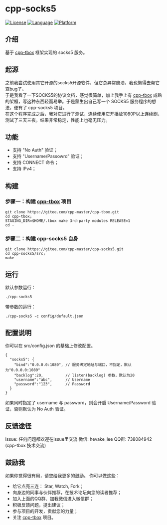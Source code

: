 # cpp-socks5

[![License](https://img.shields.io/badge/License-MIT-green.svg)](LICENSE)
[![Language](https://img.shields.io/badge/language-c++11-red.svg)](https://en.cppreference.com/)
[![Platform](https://img.shields.io/badge/platform-linux-lightgrey.svg)](https://img.shields.io/badge/platform-linux-lightgrey.svg)

## 介绍
基于 [cpp-tbox](https://gitee.com/cpp-master/cpp-tbox) 框架实现的 socks5 服务。

## 起源
之前我尝试使用其它开源的socks5开源软件，但它总异常崩溃，我也懒得去帮它查bug了。  
于是我看了一下SOCKS5的协议文档，感觉很简单，加上我手上有 [cpp-tbox](https://gitee.com/cpp-master/cpp-tbox) 成熟的架框，写这种东西轻而易举。于是蒙生出自己写一个 SOCKS5 服务程序的想法，便有了 cpp-socks5 项目。  
在这个程序完成之后，我对它进行了测试，连续使用它开播放1080P以上连续剧，测试了三天三夜。结果非常稳定，性能上也毫无压力。  

## 功能

- 支持 "No Auth" 验证；
- 支持 "Username/Passowrd" 验证；
- 支持 CONNECT 命令；
- 支持 IPv4；

## 构建
### 步骤一：构建 [cpp-tbox](https://gitee.com/cpp-master/cpp-tbox) 项目  
```
git clone https://gitee.com/cpp-master/cpp-tbox.git
cd cpp-tbox;
STAGING_DIR=$HOME/.tbox make 3rd-party modules RELEASE=1
cd -
```

### 步骤二：构建 cpp-socks5 自身
```
git clone https://gitee.com/cpp-master/cpp-socks5.git
cd cpp-socks5/src;
make
```

## 运行
默认参数运行：
```
./cpp-socks5
```
带参数的运行：
```
./cpp-socks5 -c config/default.json
```


## 配置说明
你可以在 src/config.json 的基础上修改配置。  
```
{
  "socks5": {
    "bind":"0.0.0.0:1080", // 服务绑定地址与端口，不指定，默认为"0.0.0.0:1080"
    "backlog":20,          // listen(backlog) 参数，默认为20
    "username":"abc",      // Username
    "password":"123",      // Password
  }
}
```
如果同时指定了 username 与 password，则会开启 Username/Password 验证，否则默认为 No Auth 验证。

## 反馈途径
Issue: 任何问题都欢迎在issue里交流
微信: hevake_lee
QQ群: 738084942 (cpp-tbox 技术交流)

## 鼓励我
如果你觉得很有用，请您给我更多的鼓励。
你可以做这些：

- 给它点亮三连： Star, Watch, Fork；
- 向身边的同事与伙伴推荐，在技术论坛向您的读者推荐；
- 加入上面的QQ群、加我微信进入微信群；
- 积极反馈问题，提出建议；
- 参与项目的开发，贡献您的力量；
- 关注 [cpp-tbox](https://gitee.com/cpp-master/cpp-tbox) 项目。
